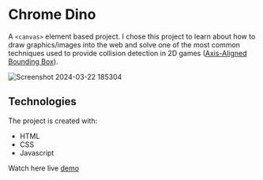 # Chrome Dino
A `<canvas>` element based project. I chose this project to learn about how to draw graphics/images into the web and solve one of the most common techniques used to provide collision detection in 2D games ([Axis-Aligned Bounding Box](https://developer.mozilla.org/en-US/docs/Games/Techniques/2D_collision_detection#axis-aligned_bounding_box "Read about Axis-Aligned Bounding Box")).

![Screenshot 2024-03-22 185304](https://github.com/gneo0/Chrome-Dino-game/assets/119285103/87670255-2701-48ea-ba7f-da5f141e808e)

## Technologies
The project is created with:
* HTML
* CSS
* Javascript

Watch here live [demo](https://chrome-dino242703.netlify.app/)
